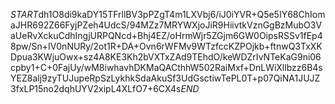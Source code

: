 $START$dh1O8di9kaDY15TFrllBV3pPZgT4m1LXVbj6/iJ0iYVR+Q5e5IY68ChIomaJHR692Z66FyjPZeh4UdcS/94MZz7MRYWXjoJiR9HiivtkVznGgBzMubO3VaUeRvXckuCdhIngjURPQNcd+Bhj4EZ/oHrmWjr5ZGjm6GW0OipsRSSv1fEp48pw/Sn+IV0nNURy/2ot1R+DA+Ovn6rWFMv9WTzfccKZPOjkb+ftnwQ3TxXKDpua3KWjuOwx+sz4A8KE3Kh2bVXTxZAd9TEhdO/keWDZrIvNTeKaG9ni06cpby1+C+0FajUy/wM8iwhavhDKMaQACthhW502RaiMxf+DnLWiXllbzz6B4sYEZ8alj9zyTUJupeRpSzLykhkSdaAkuSf3UdGsctiwTePL0T+p07QiNA1JUJZ3fxLP15no2dqhUYV2xipL4XLfO7+6CX4s$END$